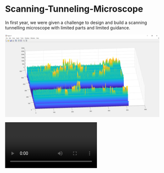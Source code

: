 # Scanning-Tunneling-Microscope


In first year, we were given a challenge to design and build a scanning tunnelling microscope with limited parts and limited guidance. 


![image](STM_data3.PNG)




![video](Misc/VID_434861205_211615_206.mp4)
